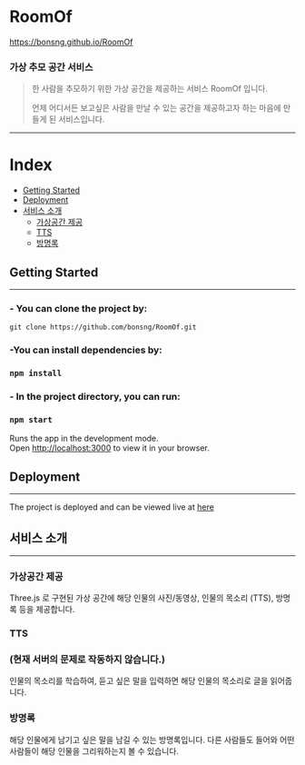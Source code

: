 # RoomOf
https://bonsng.github.io/RoomOf
### 가상 추모 공간 서비스

> 한 사람을 추모하기 위한 가상 공간을 제공하는 서비스 RoomOf 입니다.
> 
> 언제 어디서든 보고싶은 사람을 만날 수 있는 공간을 제공하고자 하는 마음에 만들게 된 서비스입니다.

---

# Index
- [Getting Started](#getting-started)
- [Deployment](#deployment)
- [서비스 소개](#서비스-소개)
  - [가상공간 제공](#가상공간-제공)
  - [TTS](#tts-)
  - [방명록](#방명록)

## Getting Started

---

### - You can clone the project by:
```git 
git clone https://github.com/bonsng/RoomOf.git
```


### -You can install dependencies by:
### `npm install`


### - In the project directory, you can run:
### `npm start`

Runs the app in the development mode.\
Open [http://localhost:3000](http://localhost:3000) to view it in your browser.


## Deployment

---

The project is deployed and can be viewed live at [here](https://bonsng.github.io/RoomOf)


## 서비스 소개

---

### 가상공간 제공

Three.js 로 구현된 가상 공간에 해당 인물의 사진/동영상, 인물의 목소리 (TTS), 방명록 등을 제공합니다.

### TTS 
### (현재 서버의 문제로 작동하지 않습니다.)

인물의 목소리를 학습하여, 듣고 싶은 말을 입력하면 해당 인물의 목소리로 글을 읽어줍니다.


### 방명록

해당 인물에게 남기고 싶은 말을 남길 수 있는 방명록입니다. 다른 사람들도 들어와 어떤 사람들이 해당 인물을 그리워하는지 볼 수 있습니다.








